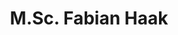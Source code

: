 ---
title: "M.Sc. Fabian Haak"
titles: "M.Sc."
firstname: "Fabian"
lastname: "Haak"
role: "Research Associate / PhD Student"
research-interests:
description: "Fabian Haak is a research associate at the Institute of Information Science at TH Köln (University of Applied Sciences). He is part of the team led by Prof. Philipp Schaer and works in the area of information retrieval and recommender systems.<!--more-->
As a member of the ESUPOL team, Fabian researches how search engines can influence political opinion-forming and political issues. With a B.Sc. in Communication and Multimedia Design and a M.Sc. in Marketing and Media Research, Fabian feels at home where IT, social science and communication meet. His previous research focused on text mining and natural language processing, especially sentiment analysis."
contact:
  address: "1"
  phone: "2"
  fax: "3"
  mail: "4"
social_media:
  linkedin: "abc"
  twitter: "abc"
  researchgate: "abc"
links:
  ext-profile: https://ir.web.th-koeln.de/people/fabian-haak/
  th-koeln: https://www.th-koeln.de/personen/fabian.haak/
---